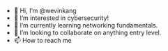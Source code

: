 - 👋 Hi, I’m @wevinkang
- 👀 I’m interested in cybersecurity!
- 🌱 I’m currently learning networking fundamentals.
- 💞️ I’m looking to collaborate on anything entry level.
- 📫 How to reach me

<!---
wevinkang/wevinkang is a ✨ special ✨ repository because its `README.md` (this file) appears on your GitHub profile.
You can click the Preview link to take a look at your changes.
--->
